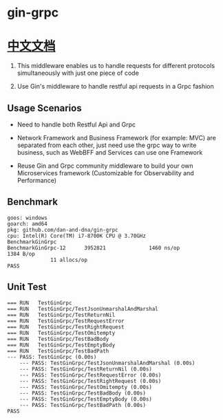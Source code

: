 # gin-grpc

# [中文文档](./README_cn.md)
1. This middleware enables us to handle requests for different protocols simultaneously with just one piece of code

2. Use Gin's middleware to handle restful api requests in a Grpc fashion


## Usage Scenarios
- Need to handle both Restful Api and Grpc

- Network Framework and Business Framework (for example: MVC) are separated from each other, just need use the grpc way to write business, such as WebBFF and Services can use one Framework

- Reuse Gin and Grpc community middleware to build your own Microservices framework (Customizable for Observability and Performance)

## Benchmark
```
goos: windows
goarch: amd64
pkg: github.com/dan-and-dna/gin-grpc
cpu: Intel(R) Core(TM) i7-8700K CPU @ 3.70GHz
BenchmarkGinGrpc
BenchmarkGinGrpc-12      3952821              1460 ns/op            1384 B/op
              11 allocs/op
PASS
```

## Unit Test
```
=== RUN   TestGinGrpc
=== RUN   TestGinGrpc/TestJsonUnmarshalAndMarshal
=== RUN   TestGinGrpc/TestReturnNil
=== RUN   TestGinGrpc/TestRequestError
=== RUN   TestGinGrpc/TestRightRequest
=== RUN   TestGinGrpc/TestOmitempty
=== RUN   TestGinGrpc/TestBadBody
=== RUN   TestGinGrpc/TestEmptyBody
=== RUN   TestGinGrpc/TestBadPath
--- PASS: TestGinGrpc (0.00s)
    --- PASS: TestGinGrpc/TestJsonUnmarshalAndMarshal (0.00s)
    --- PASS: TestGinGrpc/TestReturnNil (0.00s)
    --- PASS: TestGinGrpc/TestRequestError (0.00s)
    --- PASS: TestGinGrpc/TestRightRequest (0.00s)
    --- PASS: TestGinGrpc/TestOmitempty (0.00s)
    --- PASS: TestGinGrpc/TestBadBody (0.00s)
    --- PASS: TestGinGrpc/TestEmptyBody (0.00s)
    --- PASS: TestGinGrpc/TestBadPath (0.00s)
PASS
```

